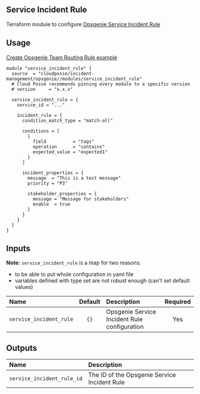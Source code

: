 ##  Service Incident Rule

Terraform module to configure [Opsgenie Service Incident Rule](https://registry.terraform.io/providers/opsgenie/opsgenie/latest/docs/resources/service_incident_rule)


## Usage

[Create Opsgenie Team Routing Rule example](../../examples/service_incident_rule)

```hcl
module "service_incident_rule" {
  source  = "cloudposse/incident-management/opsgenie//modules/service_incident_rule"
  # Cloud Posse recommends pinning every module to a specific version
  # version     = "x.x.x"

  service_incident_rule = {
    service_id = "..."

    incident_rule = {
      condition_match_type = "match-all"

      conditions = [
        {
          field          = "tags"
          operation      = "contains"
          expected_value = "expected1"
        }
      ]

      incident_properties = {
        message  = "This is a test message"
        priority = "P3"
        
        stakeholder_properties = {
          message = "Message for stakeholders"
          enable  = true
        }
      }
    }
  }
}
```

## Inputs

**Note:** `service_incident_rule` is a map for two reasons: 
- to be able to put whole configuration in yaml file
- variables defined with type set are not robust enough (can't set default values)

|  Name                          |  Default                          |  Description                                     | Required |
|:-------------------------------|:---------------------------------:|:-------------------------------------------------|:--------:|
| `service_incident_rule`        | `{}`                              | Opsgenie Service Incident Rule configuration     | Yes      |


## Outputs

| Name                          | Description                                    |
|:------------------------------|:-----------------------------------------------|
| `service_incident_rule_id`    | The ID of the Opsgenie Service Incident Rule   |
